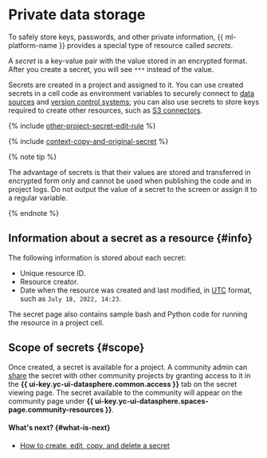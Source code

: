 # Private data storage

To safely store keys, passwords, and other private information, {{ ml-platform-name }} provides a special type of resource called _secrets_.

A _secret_ is a key-value pair with the value stored in an encrypted format. After you create a secret, you will see `***` instead of the value.

Secrets are created in a project and assigned to it. You can use created secrets in a cell code as environment variables to securely connect to [data sources](../operations/index.md#connections-to-data-sources) and [version control systems](../operations/projects/work-with-git.md); you can also use secrets to store keys required to create other resources, such as [S3 connectors](s3-connector.md).

{% include [other-project-secret-edit-rule](../../_includes/datasphere/other-project-secret-edit-rule.md) %}

{% include [context-copy-and-original-secret](../../_includes/datasphere/context-copy-and-original-secret.md) %}

{% note tip %}

The advantage of secrets is that their values are stored and transferred in encrypted form only and cannot be used when publishing the code and in project logs. Do not output the value of a secret to the screen or assign it to a regular variable.

{% endnote %}

## Information about a secret as a resource {#info}

The following information is stored about each secret:
* Unique resource ID.
* Resource creator.
* Date when the resource was created and last modified, in [UTC](https://en.wikipedia.org/wiki/Coordinated_Universal_Time) format, such as `July 18, 2022, 14:23`.

The secret page also contains sample bash and Python code for running the resource in a project cell.

## Scope of secrets {#scope}

Once created, a secret is available for a project. A community admin can [share](../operations/data/secrets.md#share) the secret with other community projects by granting access to it in the **{{ ui-key.yc-ui-datasphere.common.access }}** tab on the secret viewing page. The secret available to the community will appear on the community page under **{{ ui-key.yc-ui-datasphere.spaces-page.community-resources }}**.

#### What's next? {#what-is-next}

* [How to create, edit, copy, and delete a secret](../operations/data/secrets.md)